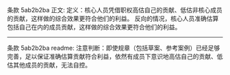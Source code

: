 条款 5ab2b2ba 正文:
 定义：核心人员凭借职权高估自己的贡献、低估非核心成员的贡献，这样做的综合效果更符合他们的利益。
反向的情况，核心人员准确估算包括自己在内的成员贡献，这样做的综合效果更符合他们的利益。

---
条款 5ab2b2ba readme:
注意判断：即使规章（包括草案、参考案例）已经足够完善，足以保证准确估算贡献符合利益，依然有成员下意识地高估自己的贡献、低估其他成员的贡献，无法自控。
